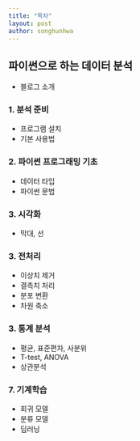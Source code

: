 ```yaml
---
title: "목차"
layout: post
author: songhunhwa
---
```


## 파이썬으로 하는 데이터 분석
 - 블로그 소개

### 1. 분석 준비
 - 프로그램 설치
 - 기본 사용법 
	
### 2. 파이썬 프로그래밍 기초
 - 데이터 타입
 - 파이썬 문법

### 3. 시각화
 - 막대, 선

### 3. 전처리
 - 이상치 제거
 - 결측치 처리
 - 분포 변환
 - 차원 축소

### 3. 통계 분석
 - 평균, 표준편차, 사분위 
 - T-test, ANOVA 
 - 상관분석

### 7. 기계학습
 - 회귀 모델
 - 분류 모델
 - 딥러닝
